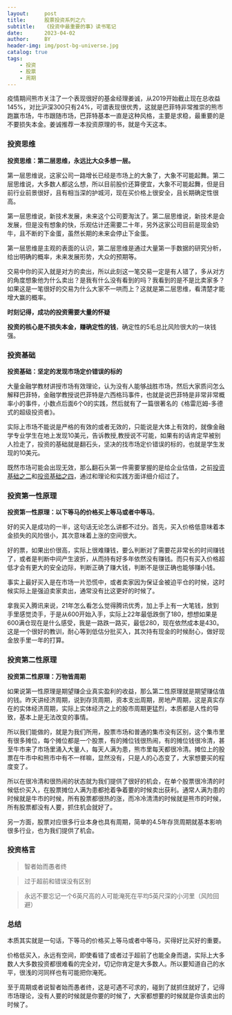 ```yaml
---
layout:     post
title:      股票投资系列之六
subtitle:   《投资中最重要的事》读书笔记
date:       2023-04-02
author:     BY
header-img: img/post-bg-universe.jpg
catalog: true
tags:
    - 投资
    - 股票
    - 周期
---
```


疫情期间熊市关注了一个表现很好的基金经理姜诚，从2019开始截止现在总收益145%，对比沪深300只有24%，可谓表现很优秀，这就是巴菲特非常推崇的熊市跑赢市场，牛市跟随市场，巴菲特基本一直是这种风格，主要是求稳，最重要的是不要损失本金。姜诚推荐一本投资原理的书，就是今天这本。


### 投资思维

**投资思维：第二层思维，永远比大众多想一层。**

第一层思维说，这家公司一路增长已经是市场上的大象了，大象不可能起舞。第二层思维说，大多数人都这么想，所以目前股价还算便宜，大象不可能起舞，但是目前行业前景很好，且有相当深的护城河，现在买价格上很安全，且长期确定性很高。

第一层思维说，新技术发展，未来这个公司要淘汰了。第二层思维说，新技术是会发展，但是没有想象的快，乐观估计还需要二十年，另外这家公司目前是现金奶牛，且不断的下金蛋，虽然长期的未来会停止下金蛋。

第一层思维是主观的表面的认识，第二层思维是通过大量第一手数据的研究分析，给出明确的概率，未来发展形势，大众的预期等。

交易中你的买入就是对方的卖出，所以此刻这一笔交易一定是有人错了，多从对方的角度想象他为什么卖出？是我有什么没有看到的吗？我看到的是不是比卖家多？如果这是一笔很好的交易为什么大家不一哄而上？这就是第二层思维，看清楚才能增大赢的概率。

**时刻记得，成功的投资需要大量的怀疑**

**投资的核心是不损失本金，赚确定性的钱**，确定性的5毛总比风险很大的一块钱强。

### 投资基础

**投资基础：坚定的发现市场定价错误的标的**

大量金融学教材讲授市场有效理论，认为没有人能够战胜市场，然后大家质问怎么解释巴菲特，金融学教授说巴菲特是六西格玛事件，也就是说巴菲特是非常非常概率小的事件，小数点后面6个0的实践，然后就有了一篇很著名的《格雷厄姆-多德式的超级投资者》。

实际上市场不能说是严格的有效的或者无效的，只能说是大体上有效的，就像金融学专业学生在地上发现10美元，告诉教授,教授说不可能，如果有的话肯定早被别人捡走了，投资的基础就是翻石头，坚决的找市场定价错误的标的，也就是学生发现的10美元。

既然市场可能会出现无效，那么翻石头第一件需要掌握的是给企业估值，之前[投资基础之二](http://yougth.top/2021/08/14/%E8%82%A1%E7%A5%A8%E6%8A%95%E8%B5%84%E5%9F%BA%E7%A1%80%E4%B9%8B%E4%BA%8C/)和[投资基础之四](http://yougth.top/2022/11/13/%E8%82%A1%E7%A5%A8%E6%8A%95%E8%B5%84%E7%B3%BB%E5%88%97%E4%B9%8B%E5%9B%9B/)，通过和理论和实践方面详细介绍过了。

### 投资第一性原理

**投资第一性原理：以下等马的价格买上等马或者中等马**。

好的买入是成功的一半，这句话无论怎么讲都不过分。首先，买入价格低意味着本金损失的风险很小，其次意味着上涨的空间很大。

好的票，如果出价很高，实际上很难赚钱，要么判断对了需要花非常长的时间赚钱了，或者是判断中间产生波折，从而持有好多年依然没有赚钱。而只有买入价格超低才会有更大的安全边际，判断正确了赚大钱，判断不是很正确也能够赚小钱。

事实上最好买入是在市场一片恐慌中，或者卖家因为保证金被迫平仓的时候，这时候实际上是强迫卖家卖出，通常没有比这更好的时候了。

拿我买入腾讯来说，21年怎么看怎么觉得腾讯优秀，加上手上有一大笔钱，放到手里感觉烫手，于是从600开始入手，实际上22年最低跌倒了180，想想如果是600满仓现在是什么感受，我是一路跌一路买，最低280，现在依然成本是430。这是一个很好的教训，耐心等到低估分批买入，其次持有现金的时候耐心，做好现金放手里一年的打算。

### 投资第二性原理

**投资第二性原理：万物皆周期**

如果说第一性原理是期望赚企业真实盈利的收益，那么第二性原理就是期望赚估值的钱。昨天讲经济周期，说到存货周期，资本支出周期，房地产周期，这是真实存在的实体经济周期，实际上实体经济之上的股市周期更猛烈，本质都是人性的导致，基本上是无法改变的事情。

所以我们能做的，就是为我们所用，股票市场和普通的集市没有区别，这个集市里有很多摊位，每个摊位都是一个股票，有的摊位钱很热闹，有的摊位钱很冷清，甚至牛市来了市场里涌入大量人，每天人满为患，熊市里每天都很冷清。摊位上的股票在牛市中和熊市中有不一样嘛，显然没有，只是人的心态变了，大家想要买的程度变了。

所以在很冷清和很热闹的状态就为我们提供了很好的机会，在单个股票很冷清的时候低价买入，在股票摊位人满为患都抢着争着要的时候卖出获利。通常人满为患的时候就是牛市的时候，所有股票都很热的涨，而冷冷清清的时候就是熊市的时候，所有股票都没有人要，抓住机会就好了。

另一方面，股票对应很多行业本身也具有周期，简单的4.5年存货周期就基本影响很多行业，也为我们提供了机会。

### 投资格言

 > 智者始而愚者终
 
 > 过于超前和错误没有区别
 
 > 永远不要忘记一个6英尺高的人可能淹死在平均5英尺深的小河里（风险回避）

### 总结

本质其实就是一句话，下等马的价格买上等马或者中等马，买得好比买好的重要。

价格低买入，永远有空间，即使看错了或者过于超前了也能全身而退，实际上大多数人大多数投资都很难看的完全对，切记你肯定是大多数人。所以要知道自己的水平，很浅的河同样也有可能把你淹死。

至于周期或者说智者始而愚者终，这是可遇不可求的，碰到了就抓住就好了，记得市场理论，没有人要的时候就是你要的时候了，大家都想要的时候就是你该卖出的时候了。

